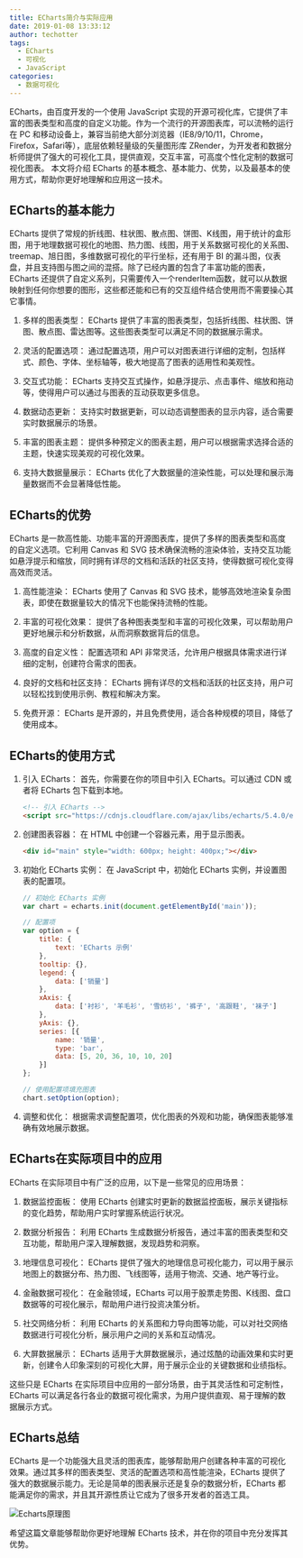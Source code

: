 ```yaml
---
title: ECharts简介与实际应用
date: 2019-01-08 13:33:12
author: techotter
tags:
  - ECharts
  - 可视化
  - JavaScript
categories:
  - 数据可视化
---
```


ECharts，由百度开发的一个使用 JavaScript 实现的开源可视化库，它提供了丰富的图表类型和高度的自定义功能。作为一个流行的开源图表库，可以流畅的运行在 PC 和移动设备上，兼容当前绝大部分浏览器（IE8/9/10/11，Chrome，Firefox，Safari等），底层依赖轻量级的矢量图形库 ZRender，为开发者和数据分析师提供了强大的可视化工具，提供直观，交互丰富，可高度个性化定制的数据可视化图表。
本文将介绍 ECharts 的基本概念、基本能力、优势，以及最基本的使用方式，帮助你更好地理解和应用这一技术。

<!-- more -->

## ECharts的基本能力

ECharts 提供了常规的折线图、柱状图、散点图、饼图、K线图，用于统计的盒形图，用于地理数据可视化的地图、热力图、线图，用于关系数据可视化的关系图、treemap、旭日图，多维数据可视化的平行坐标，还有用于 BI 的漏斗图，仪表盘，并且支持图与图之间的混搭。除了已经内置的包含了丰富功能的图表，ECharts 还提供了自定义系列，只需要传入一个renderItem函数，就可以从数据映射到任何你想要的图形，这些都还能和已有的交互组件结合使用而不需要操心其它事情。

1. 多样的图表类型：
   ECharts 提供了丰富的图表类型，包括折线图、柱状图、饼图、散点图、雷达图等。这些图表类型可以满足不同的数据展示需求。

2. 灵活的配置选项：
   通过配置选项，用户可以对图表进行详细的定制，包括样式、颜色、字体、坐标轴等，极大地提高了图表的适用性和美观性。

3. 交互式功能：
   ECharts 支持交互式操作，如悬浮提示、点击事件、缩放和拖动等，使得用户可以通过与图表的互动获取更多信息。

4. 数据动态更新：
   支持实时数据更新，可以动态调整图表的显示内容，适合需要实时数据展示的场景。

5. 丰富的图表主题：
   提供多种预定义的图表主题，用户可以根据需求选择合适的主题，快速实现美观的可视化效果。

6. 支持大数据量展示：
   ECharts 优化了大数据量的渲染性能，可以处理和展示海量数据而不会显著降低性能。

## ECharts的优势

ECharts 是一款高性能、功能丰富的开源图表库，提供了多样的图表类型和高度的自定义选项。它利用 Canvas 和 SVG 技术确保流畅的渲染体验，支持交互功能如悬浮提示和缩放，同时拥有详尽的文档和活跃的社区支持，使得数据可视化变得高效而灵活。

1. 高性能渲染：
   ECharts 使用了 Canvas 和 SVG 技术，能够高效地渲染复杂图表，即使在数据量较大的情况下也能保持流畅的性能。

2. 丰富的可视化效果：
   提供了各种图表类型和丰富的可视化效果，可以帮助用户更好地展示和分析数据，从而洞察数据背后的信息。

3. 高度的自定义性：
   配置选项和 API 非常灵活，允许用户根据具体需求进行详细的定制，创建符合需求的图表。

4. 良好的文档和社区支持：
   ECharts 拥有详尽的文档和活跃的社区支持，用户可以轻松找到使用示例、教程和解决方案。

5. 免费开源：
   ECharts 是开源的，并且免费使用，适合各种规模的项目，降低了使用成本。

## ECharts的使用方式

1. 引入 ECharts：
   首先，你需要在你的项目中引入 ECharts。可以通过 CDN 或者将 ECharts 包下载到本地。

   ```html
   <!-- 引入 ECharts -->
   <script src="https://cdnjs.cloudflare.com/ajax/libs/echarts/5.4.0/echarts.min.js"></script>
   ```

2. 创建图表容器：
   在 HTML 中创建一个容器元素，用于显示图表。

   ```html
   <div id="main" style="width: 600px; height: 400px;"></div>
   ```

3. 初始化 ECharts 实例：
   在 JavaScript 中，初始化 ECharts 实例，并设置图表的配置项。

   ```javascript
   // 初始化 ECharts 实例
   var chart = echarts.init(document.getElementById('main'));

   // 配置项
   var option = {
       title: {
           text: 'ECharts 示例'
       },
       tooltip: {},
       legend: {
           data: ['销量']
       },
       xAxis: {
           data: ['衬衫', '羊毛衫', '雪纺衫', '裤子', '高跟鞋', '袜子']
       },
       yAxis: {},
       series: [{
           name: '销量',
           type: 'bar',
           data: [5, 20, 36, 10, 10, 20]
       }]
   };

   // 使用配置项填充图表
   chart.setOption(option);
   ```

4. 调整和优化：
   根据需求调整配置项，优化图表的外观和功能，确保图表能够准确有效地展示数据。

## ECharts在实际项目中的应用

ECharts 在实际项目中有广泛的应用，以下是一些常见的应用场景：

1. 数据监控面板：
   使用 ECharts 创建实时更新的数据监控面板，展示关键指标的变化趋势，帮助用户实时掌握系统运行状况。

2. 数据分析报告：
   利用 ECharts 生成数据分析报告，通过丰富的图表类型和交互功能，帮助用户深入理解数据，发现趋势和洞察。

3. 地理信息可视化：
   ECharts 提供了强大的地理信息可视化能力，可以用于展示地图上的数据分布、热力图、飞线图等，适用于物流、交通、地产等行业。

4. 金融数据可视化：
   在金融领域，ECharts 可以用于股票走势图、K线图、盘口数据等的可视化展示，帮助用户进行投资决策分析。

5. 社交网络分析：
   利用 ECharts 的关系图和力导向图等功能，可以对社交网络数据进行可视化分析，展示用户之间的关系和互动情况。

6. 大屏数据展示：
   ECharts 适用于大屏数据展示，通过炫酷的动画效果和实时更新，创建令人印象深刻的可视化大屏，用于展示企业的关键数据和业绩指标。

这些只是 ECharts 在实际项目中应用的一部分场景，由于其灵活性和可定制性，ECharts 可以满足各行各业的数据可视化需求，为用户提供直观、易于理解的数据展示方式。

## ECharts总结

ECharts 是一个功能强大且灵活的图表库，能够帮助用户创建各种丰富的可视化效果。通过其多样的图表类型、灵活的配置选项和高性能渲染，ECharts 提供了强大的数据展示能力。无论是简单的图表展示还是复杂的数据分析，ECharts 都能满足你的需求，并且其开源性质让它成为了很多开发者的首选工具。

![Echarts原理图](https://bashify.io/img/01148db0a884c39aeffb39bc063ad8a1)

希望这篇文章能够帮助你更好地理解 ECharts 技术，并在你的项目中充分发挥其优势。
